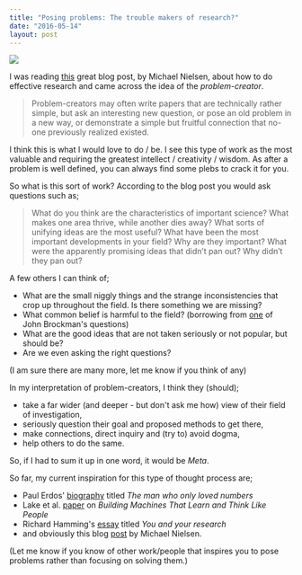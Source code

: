 ```yaml
---
title: "Posing problems: The trouble makers of research?"
date: "2016-05-14"
layout: post
---
```


![]({{site.baseurl}}/images/{{page.coverImage}})

I was reading [this](http://michaelnielsen.org/blog/principles-of-effective-research/) great blog post, by Michael Nielsen, about how to do effective research and came across the idea of the _problem-creator_.

> Problem-creators may often write papers that are technically rather simple, but ask an interesting new question, or pose an old problem in a new way, or demonstrate a simple but fruitful connection that no-one previously realized existed.

I think this is what I would love to do / be. I see this type of work as the most valuable and requiring the greatest intellect / creativity / wisdom. As after a problem is well defined, you can always find some plebs to crack it for you.

So what is this sort of work? According to the blog post you would ask questions such as;

> What do you think are the characteristics of important science? What makes one area thrive, while another dies away? What sorts of unifying ideas are the most useful? What have been the most important developments in your field? Why are they important? What were the apparently promising ideas that didn’t pan out? Why didn’t they pan out?

A few others I can think of;

- What are the small niggly things and the strange inconsistencies that crop up throughout the field. Is there something we are missing?
- What common belief is harmful to the field? (borrowing from [one](https://www.goodreads.com/book/show/22477307-this-idea-must-die?from_search=true&search_version=service) of John Brockman's questions)
- What are the good ideas that are not taken seriously or not popular, but should be?
- Are we even asking the right questions?

(I am sure there are many more, let me know if you think of any)

In my interpretation of problem-creators, I think they (should);

- take a far wider (and deeper - but don't ask me how) view of their field of investigation,
- seriously question their goal and proposed methods to get there,
- make connections, direct inquiry and (try to) avoid dogma,
- help others to do the same.

So, if I had to sum it up in one word, it would be _Meta_.

So far, my current inspiration for this type of thought process are;

- Paul Erdos' [biography](https://www.goodreads.com/book/show/714583.The_Man_Who_Loved_Only_Numbers) titled _The man who only loved numbers_
- Lake et al. [paper](https://arxiv.org/abs/1604.00289) on _Building Machines That Learn and Think Like People_
- Richard Hamming's [essay](http://www.cs.virginia.edu/~robins/YouAndYourResearch.html) titled _You and your research_
- and obviously this blog [post](http://michaelnielsen.org/blog/principles-of-effective-research/) by Michael Nielsen.

(Let me know if you know of other work/people that inspires you to pose problems rather than focusing on solving them.)
